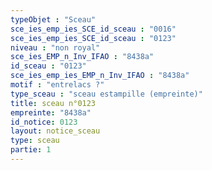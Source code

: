 ```yaml
---
typeObjet : "Sceau"
sce_ies_emp_ies_SCE_id_sceau : "0016"
sce_ies_emp_ies_SCE_id_sceau : "0123"
niveau : "non royal"
sce_ies_EMP_n_Inv_IFAO : "8438a"
id_sceau : "0123"
sce_ies_emp_ies_EMP_n_Inv_IFAO : "8438a"
motif : "entrelacs ?"
type_sceau : "sceau estampille (empreinte)"
title: sceau n°0123
empreinte: "8438a"
id_notice: 0123
layout: notice_sceau
type: sceau
partie: 1
---
```


